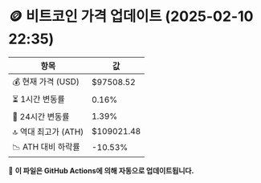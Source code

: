 # 🪙 비트코인 가격 업데이트 (2025-02-10 22:35)

| 항목                | 값 |
|--------------------|----------------|
| 💰 현재 가격 (USD) | $97508.52 |
| ⏳ 1시간 변동률    | 0.16% |
| 📆 24시간 변동률   | 1.39% |
| 🔝 역대 최고가 (ATH) | $109021.48 |
| 📉 ATH 대비 하락률 | -10.53% |

🔄 **이 파일은 GitHub Actions에 의해 자동으로 업데이트됩니다.**
